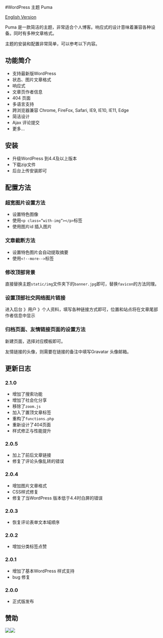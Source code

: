 #WordPress 主题 Puma

[English Version](https://github.com/bigfa/Puma/blob/master/README.md)

Puma 是一款简洁的主题，非常适合个人博客。响应式的设计意味着兼容各种设备。同时有多种文章格式。

主题的安装和配置非常简单，可以参考以下内容。
## 功能简介

+ 支持最新版WordPress
+ 状态、图片文章格式
+ 响应式
+ 文章页作者信息
+ 404 页面
+ 多语言支持
+ 跨浏览器兼容 Chrome, FireFox, Safari, IE9, IE10, IE11, Edge
+ 简洁设计
+ Ajax 评论提交
+ 更多…

## 安装
+ 升级WordPress 到4.4及以上版本
+ 下载zip文件
+ 后台上传安装即可

## 配置方法

### 超宽图片设置方法

+ 设置特色图像
+ 使用`<p class=”with-img”></p>`标签
+ 使用图片id 插入图片

### 文章截断方法

+ 设置特色图片会自动提取摘要
+ 使用`<!--more-->`标签

### 修改顶部背景

直接替换主题`static/img`文件夹下的`banner.jpg`即可，替换`favicon`的方法同理。

### 设置顶部社交网络图片链接

进入后台 》用户 》个人资料，填写各种链接方式即可，位置和站点将在文章尾部作者信息中显示

### 归档页面、友情链接页面的设置方法

新建页面，选择对应模板即可。

友情链接的头像，则需要在链接的备注中填写Gravatar 头像邮箱。

## 更新日志
### 2.1.0
+ 增加了搜索功能
+ 增加了社会化分享
+ 移除了`zoom.js`
+ 加入了置顶文章标签
+ 重构了`functions.php`
+ 重新设计了404页面
+ 样式修正与性能提升

### 2.0.5
+ 加上了前后文章链接
+ 修复了评论头像乱转的错误

### 2.0.4
+ 增加图片文章格式
+ CSS样式修复
+ 修复了当WordPress 版本低于4.4时白屏的错误

### 2.0.3
+ 恢复评论表单文本域顺序

### 2.0.2
+ 增加分类标签点赞

### 2.0.1
+ 增加了基本WordPress 样式支持
+ bug 修复

### 2.0.0
+ 正式版发布

## 赞助

![](http://static.fatesinger.com/2015/10/o3zg1edhrs8h8gom.JPG)![](http://static.fatesinger.com/2015/10/3knkyzswj5srf0xj.JPG)